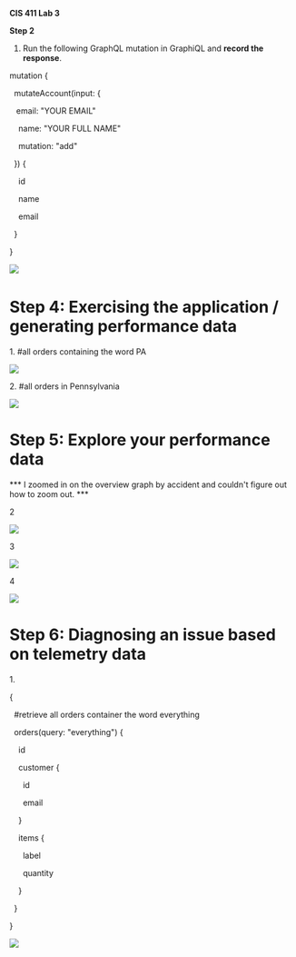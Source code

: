 **CIS 411 Lab 3**

**Step 2**

1.  Run the following GraphQL mutation in GraphiQL and **record the response**.

mutation {

  mutateAccount(input: {

   email: "YOUR EMAIL"

    name: "YOUR FULL NAME"

    mutation: "add"

  }) {

    id

    name

    email

  }

}

**![](blob:https://euangoddard.github.io/b15db7d5-dbb4-4ffe-955e-ec4d0afc04cb)** 

Step 4: Exercising the application / generating performance data
================================================================

1\. #all orders containing the word PA

![](blob:https://euangoddard.github.io/13c790ee-83ef-4d0e-870b-b61d9eabd5e5)

2\. #all orders in Pennsylvania

![](blob:https://euangoddard.github.io/54eab81a-da4d-41e2-bb7e-fac639cfd1aa)

Step 5: Explore your performance data
=====================================

*** I zoomed in on the overview graph by accident and couldn't figure out how to zoom out. ***

2

![](blob:https://euangoddard.github.io/d9a8bb3e-063c-4534-8cd0-7a3f437ebbe8)

3

![](blob:https://euangoddard.github.io/19ba4e55-9357-48bc-90a2-928bad724b28)

4

![](blob:https://euangoddard.github.io/6335228a-f317-45b1-bc25-bb72bfe4e776)

Step 6: Diagnosing an issue based on telemetry data
===================================================

1.    

{

  #retrieve all orders container the word everything

  orders(query: "everything") {

    id

    customer {

      id

      email

    }

    items {

      label

      quantity

    }

  }

}

![](blob:https://euangoddard.github.io/52920b59-a4c6-4cae-bbc7-6b4374b8ec5f)
